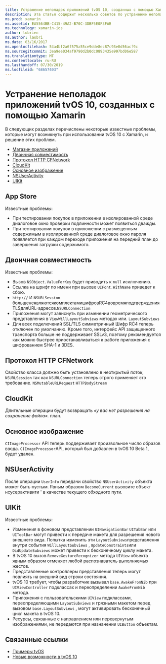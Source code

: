 ```yaml
---
title: Устранение неполадок приложений tvOS 10, созданных с помощью Xamarin
description: Эта статья содержит несколько советов по устранению неполадок при работе с tvOS 10 в приложениях Xamarin. Здесь описываются проблемы, связанные с магазином приложений, двоичной совместимостью, CFNetwork Хттппротокол, CloudKit, основным образом, Нсусерактивити и UIKit.
ms.prod: xamarin
ms.assetid: EA5564BB-C415-49A2-B70C-3DBF5E0F3FAB
ms.technology: xamarin-ios
author: lobrien
ms.author: laobri
ms.date: 03/16/2017
ms.openlocfilehash: 54a4bf2a6f575a55ce9dde8ec87c93e0d56acf9c
ms.sourcegitcommit: 3ea9ee034af9790d2b0dc0893435e997bd06e587
ms.translationtype: MT
ms.contentlocale: ru-RU
ms.lasthandoff: 07/30/2019
ms.locfileid: "68657403"
---
```

# <a name="troubleshooting-tvos-10-apps-built-with-xamarin"></a>Устранение неполадок приложений tvOS 10, созданных с помощью Xamarin

В следующих разделах перечислены некоторые известные проблемы, которые могут возникнуть при использовании tvOS 10 с Xamarin, и решение этих проблем.

- [Магазин приложений](#App-Store)
- [Двоичная совместимость](#Binary-Compatibility)
- [Протокол HTTP CFNetwork](#CFNetwork-HTTP-Protocol)
- [CloudKit](#CloudKit)
- [Основное изображение](#CoreImage)
- [NSUserActivity](#NSUserActivity)
- [UIKit](#UIKit)

<a name="App-Store" />

## <a name="app-store"></a>App Store

Известные проблемы:

- При тестировании покупок в приложении в изолированной среде диалоговое окно проверки подлинности может появиться дважды.
- При тестировании покупок в приложении с размещенным содержимым в изолированной среде диалоговое окно пароля появляется при каждом переходе приложения на передний план до завершения загрузки содержимого.

<a name="Binary-Compatibility" />

## <a name="binary-compatibility"></a>Двоичная совместимость

Известные проблемы:

- Вызов `NSObject.ValueForKey` будет приводить к `null` исключению.
- Ссылка на шрифт по имени при вызове `UIFont.WithName` приведет к сбою.
- `http://` И `NSURLSession` большенеявляютсякомплектамишифровRC4вовремяподтвержденияTLSдляURL-адресов.`NSURLConnection`
- Приложения могут зависнуть при изменении геометрического представления в `ViewWillLayoutSubviews` методах или. `LayoutSubviews`
- Для всех подключений SSL/TLS симметричный Шифр RC4 теперь отключен по умолчанию. Кроме того, интерфейс API защищенного транспорта больше не поддерживает SSLv3, поэтому рекомендуется как можно быстрее приостанавливаться к работе приложения с шифрованием SHA-1 и 3DES.

<a name="CFNetwork-HTTP-Protocol" />

## <a name="cfnetwork-http-protocol"></a>Протокол HTTP CFNetwork

Свойство класса должно быть установлено в неоткрытый поток, `NSURLSession` так как `NSURLConnection` теперь строго применяет это требование. `NSMutableURLRequest` `HTTPBodyStream`

<a name="CloudKit" />

## <a name="cloudkit"></a>CloudKit

Длительные операции будут возвращать _«у вас нет разрешения на сохранение файла»._ план.

<a name="CoreImage" />

## <a name="core-image"></a>Основное изображение

`CIImageProcessor` API теперь поддерживает произвольное число образов ввода. `CIImageProcessor`API, который был добавлен в tvOS 10 Beta 1, будет удален.

<a name="NSUserActivity" />

## <a name="nsuseractivity"></a>NSUserActivity

После операции `UserInfo` передачи свойство `NSUserActivity` объекта может быть пустым. Явным образом `BecomeCurrent` вызовите объект нсусерактивити ' в качестве текущего обходного пути.

<a name="UIKit" />

## <a name="uikit"></a>UIKit

Известные проблемы:

- Изменения в фоновом представлении `UINavigationBar` `UITabBar` или `UIToolBar` могут привести к передаче макета для разрешения нового внешнего вида. Попытка изменить эти `LayoutSubviews`представления внутри события `WillLayoutSubviews` , `UpdateConstraints`или `DidUpdateSubviews` может привести к бесконечному циклу макета.
- В tvOS 10 вызов `RemoveGestureRecognizer` метода `UIView` объекта явным образом отменяет любой распознаватель выполняемых жестов.
- Представленные контроллеры представления теперь могут повлиять на внешний вид строки состояния.
- tvOS 10 требует, чтобы разработчик вызывал `base.AwakeFromNib` при `UIViewController` подклассах и переопределении `AwakeFromNib` метода.
- Приложения с пользовательскими `UIView` подклассами, переопределяющими `LayoutSubviews` и грязными макетом перед вызовом `base.LayoutSubviews` , могут активировать бесконечный цикл макета в tvOS 10.
- Ресурсы, связанные с направлением или перевернутым изображениями, не передаются при назначении `UIButton` объектам.

## <a name="related-links"></a>Связанные ссылки

- [Примеры tvOS](https://docs.microsoft.com/samples/browse/?products=xamarin&term=Xamarin.iOS+tvOS)
- [Новые возможности в tvOS 10](https://developer.apple.com/library/prerelease/content/releasenotes/General/WhatsNewinTVOS/Articles/tvOS10.html#//apple_ref/doc/uid/TP40017259-SW1)
